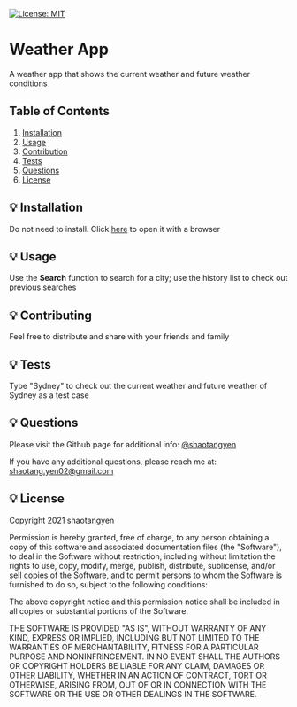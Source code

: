[![License: MIT](https://img.shields.io/badge/License-MIT-yellow.svg)](https://opensource.org/licenses/MIT)

# Weather App

A weather app that shows the current weather and future weather conditions

## Table of Contents
1. [Installation](#installation)
2. [Usage](#usage)
3. [Contribution](#contributing)
4. [Tests](#tests)
5. [Questions](#questions)
6. [License](#license)

<a name="installation"></a>

## 💡 Installation

Do not need to install. Click [here](https://shaotangyen.github.io/weather-forecast/) to open it with a browser

<a name="usage"></a>

## 💡 Usage

Use the **Search** function to search for a city; use the history list to check out previous searches

<a name="contributing"></a>

## 💡 Contributing

Feel free to distribute and share with your friends and family

<a name="tests"></a>

## 💡 Tests

Type "Sydney" to check out the current weather and future weather of Sydney as a test case

<a name="questions"></a>

## 💡 Questions

Please visit the Github page for additional info: [@shaotangyen](https://github.com/shaotangyen)

If you have any additional questions, please reach me at: [shaotang.yen02@gmail.com](mailto:shaotang.yen02@gmail.com)

<a name="license"></a>

## 💡 License

Copyright 2021 shaotangyen

Permission is hereby granted, free of charge, to any person obtaining a copy of this software and associated documentation files (the "Software"), to deal in the Software without restriction, including without limitation the rights to use, copy, modify, merge, publish, distribute, sublicense, and/or sell copies of the Software, and to permit persons to whom the Software is furnished to do so, subject to the following conditions:

The above copyright notice and this permission notice shall be included in all copies or substantial portions of the Software.

THE SOFTWARE IS PROVIDED "AS IS", WITHOUT WARRANTY OF ANY KIND, EXPRESS OR IMPLIED, INCLUDING BUT NOT LIMITED TO THE WARRANTIES OF MERCHANTABILITY, FITNESS FOR A PARTICULAR PURPOSE AND NONINFRINGEMENT. IN NO EVENT SHALL THE AUTHORS OR COPYRIGHT HOLDERS BE LIABLE FOR ANY CLAIM, DAMAGES OR OTHER LIABILITY, WHETHER IN AN ACTION OF CONTRACT, TORT OR OTHERWISE, ARISING FROM, OUT OF OR IN CONNECTION WITH THE SOFTWARE OR THE USE OR OTHER DEALINGS IN THE SOFTWARE.

